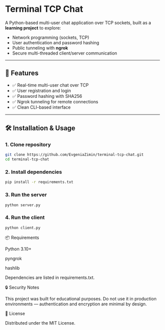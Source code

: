 # Terminal TCP Chat

A Python-based multi-user chat application over TCP sockets, built as a **learning project** to explore:
- Network programming (sockets, TCP)
- User authentication and password hashing
- Public tunneling with **ngrok**
- Secure multi-threaded client/server communication

---

## 🚀 Features
- ✅ Real-time multi-user chat over TCP
- ✅ User registration and login
- ✅ Password hashing with SHA256
- ✅ Ngrok tunneling for remote connections
- ✅ Clean CLI-based interface

---

## 🛠️ Installation & Usage

### 1. Clone repository
```bash
git clone https://github.com/EvgeniaZimin/terminal-tcp-chat.git
cd terminal-tcp-chat
```

### 2. Install dependencies
```bash
pip install -r requirements.txt
```

### 3. Run the server
```bash
python server.py
```

### 4. Run the client
```bash
python client.py
```

📦 Requirements

Python 3.10+

pyngrok

hashlib

Dependencies are listed in requirements.txt.

🔒 Security Notes

This project was built for educational purposes.
Do not use it in production environments — authentication and encryption are minimal by design.

📜 License

Distributed under the MIT License.
